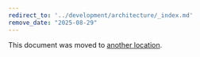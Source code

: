 ```yaml
---
redirect_to: '../development/architecture/_index.md'
remove_date: "2025-08-29"
---
```


<!-- markdownlint-disable -->
<!-- vale off -->

This document was moved to [another location](../development/architecture/_index.md).

<!-- This redirect file can be deleted after <2025-08-29>. -->
<!-- Redirects that point to other docs in the same project expire in three months. -->
<!-- Redirects that point to docs in a different project or site (for example, link is not relative and starts with `https:`) expire in one year. -->
<!-- Before deletion, see: https://docs.gitlab.com/ee/development/documentation/redirects.html -->
